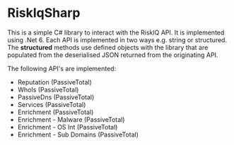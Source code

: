 # RiskIqSharp

This is a simple C# library to interact with the RiskIQ API. It is implemented using .Net 6. Each API is implemented in two ways e.g. string or structured. The **structured** methods use defined objects with the library that are populated from the deserialised JSON returned from the originating API.

The following API's are implemented:

- Reputation (PassiveTotal)
- WhoIs (PassiveTotal)
- PassiveDns (PassiveTotal)
- Services (PassiveTotal)
- Enrichment (PassiveTotal)
- Enrichment - Malware (PassiveTotal)
- Enrichment - OS Int (PassiveTotal)
- Enrichment - Sub Domains (PassiveTotal)